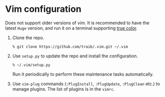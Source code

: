 <!--- They there! I am interested in buying your "traib" GitHub handle. Please get in touch with me at miljan@risesystems.io if you'd entertain selling it. --->

Vim configuration
====

Does not support older versions of vim.
It is recommended to have the latest `Huge` version, and run it on a terminal supporting [true color](https://gist.github.com/XVilka/8346728).

1. Clone the repo.
   ```shell
   % git clone https://github.com/traib/.vim.git ~/.vim
   ```

2. Use `setup.py` to update the repo and install the configuration.
   ```shell
   % ~/.vim/setup.py
   ```
   Run it periodically to perform these maintenance tasks automatically.

3. Use `vim-plug` commands (`:PlugInstall`, `:PlugUpdate`, `:PlugClean` etc.) to manage plugins.
   The list of plugins is in the `vimrc`.

